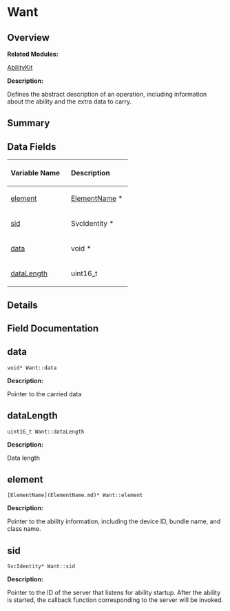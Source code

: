 # Want<a name="ZH-CN_TOPIC_0000001055039558"></a>

## **Overview**<a name="section1213502433093537"></a>

**Related Modules:**

[AbilityKit](AbilityKit.md)

**Description:**

Defines the abstract description of an operation, including information about the ability and the extra data to carry. 

## **Summary**<a name="section660161946093537"></a>

## Data Fields<a name="pub-attribs"></a>

<a name="table1142858405093537"></a>
<table><thead align="left"><tr id="row2123467526093537"><th class="cellrowborder" valign="top" width="50%" id="mcps1.1.3.1.1"><p id="p310873626093537"><a name="p310873626093537"></a><a name="p310873626093537"></a>Variable Name</p>
</th>
<th class="cellrowborder" valign="top" width="50%" id="mcps1.1.3.1.2"><p id="p1167934680093537"><a name="p1167934680093537"></a><a name="p1167934680093537"></a>Description</p>
</th>
</tr>
</thead>
<tbody><tr id="row1117687800093537"><td class="cellrowborder" valign="top" width="50%" headers="mcps1.1.3.1.1 "><p id="p564909556093537"><a name="p564909556093537"></a><a name="p564909556093537"></a><a href="Want.md#a0ca9d0b3a71d92dec9a14468787afbf8">element</a></p>
</td>
<td class="cellrowborder" valign="top" width="50%" headers="mcps1.1.3.1.2 "><p id="p312199064093537"><a name="p312199064093537"></a><a name="p312199064093537"></a><a href="ElementName.md">ElementName</a> *&nbsp;</p>
</td>
</tr>
<tr id="row1039094166093537"><td class="cellrowborder" valign="top" width="50%" headers="mcps1.1.3.1.1 "><p id="p661288433093537"><a name="p661288433093537"></a><a name="p661288433093537"></a><a href="Want.md#a08a6438e5a2630cbefde052834869b3c">sid</a></p>
</td>
<td class="cellrowborder" valign="top" width="50%" headers="mcps1.1.3.1.2 "><p id="p416990508093537"><a name="p416990508093537"></a><a name="p416990508093537"></a>SvcIdentity *&nbsp;</p>
</td>
</tr>
<tr id="row2071984267093537"><td class="cellrowborder" valign="top" width="50%" headers="mcps1.1.3.1.1 "><p id="p111140556093537"><a name="p111140556093537"></a><a name="p111140556093537"></a><a href="Want.md#a47c0d5e886bb5cb0b7c9fdb32fa903fa">data</a></p>
</td>
<td class="cellrowborder" valign="top" width="50%" headers="mcps1.1.3.1.2 "><p id="p1038422073093537"><a name="p1038422073093537"></a><a name="p1038422073093537"></a>void *&nbsp;</p>
</td>
</tr>
<tr id="row1096945539093537"><td class="cellrowborder" valign="top" width="50%" headers="mcps1.1.3.1.1 "><p id="p939246477093537"><a name="p939246477093537"></a><a name="p939246477093537"></a><a href="Want.md#a9175a7f7f1c7d84e11042b2d17a2d3f4">dataLength</a></p>
</td>
<td class="cellrowborder" valign="top" width="50%" headers="mcps1.1.3.1.2 "><p id="p113191417093537"><a name="p113191417093537"></a><a name="p113191417093537"></a>uint16_t&nbsp;</p>
</td>
</tr>
</tbody>
</table>

## **Details**<a name="section802818219093537"></a>

## **Field Documentation**<a name="section1092664135093537"></a>

## data<a name="a47c0d5e886bb5cb0b7c9fdb32fa903fa"></a>

```
void* Want::data
```

 **Description:**

Pointer to the carried data 

## dataLength<a name="a9175a7f7f1c7d84e11042b2d17a2d3f4"></a>

```
uint16_t Want::dataLength
```

 **Description:**

Data length 

## element<a name="a0ca9d0b3a71d92dec9a14468787afbf8"></a>

```
[ElementName](ElementName.md)* Want::element
```

 **Description:**

Pointer to the ability information, including the device ID, bundle name, and class name. 

## sid<a name="a08a6438e5a2630cbefde052834869b3c"></a>

```
SvcIdentity* Want::sid
```

 **Description:**

Pointer to the ID of the server that listens for ability startup. After the ability is started, the callback function corresponding to the server will be invoked. 

